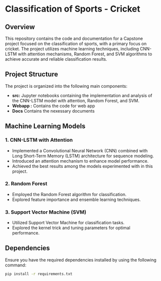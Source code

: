# Classification of Sports - Cricket

## Overview

This repository contains the code and documentation for a Capstone project focused on the classification of sports, with a primary focus on cricket. The project utilizes machine learning techniques, including CNN-LSTM with attention mechanisms, Random Forest, and SVM algorithms to achieve accurate and reliable classification results.

## Project Structure

The project is organized into the following main components:

- **src:** Jupyter notebooks containing the implementation and analysis of the CNN-LSTM model with attention, Random Forest, and SVM.
- **Webapp :** Contains the code for web app
- **Docs** Contains the nexessary documents

## Machine Learning Models

### 1. CNN-LSTM with Attention

- Implemented a Convolutional Neural Network (CNN) combined with Long Short-Term Memory (LSTM) architecture for sequence modeling.
- Introduced an attention mechanism to enhance model performance.
- Achieved the best results among the models experimented with in this project.

### 2. Random Forest

- Employed the Random Forest algorithm for classification.
- Explored feature importance and ensemble learning techniques.

### 3. Support Vector Machine (SVM)

- Utilized Support Vector Machine for classification tasks.
- Explored the kernel trick and tuning parameters for optimal performance.


## Dependencies

Ensure you have the required dependencies installed by using the following command:

```bash
pip install -r requirements.txt
